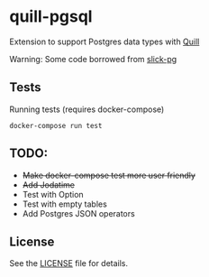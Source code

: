 # quill-pgsql
Extension to support Postgres data types with [Quill](https://github.com/getquill/quill)

Warning: Some code borrowed from [slick-pg](https://github.com/tminglei/slick-pg)

## Tests
Running tests (requires docker-compose)

    docker-compose run test

## TODO:
  * ~~Make docker-compose test more user friendly~~
  * ~~Add Jodatime~~
  * Test with Option
  * Test with empty tables
  * Add Postgres JSON operators

## License

See the [LICENSE](https://github.com/gustavoamigo/quill-pgsql/blob/master/LICENSE) file for details.

